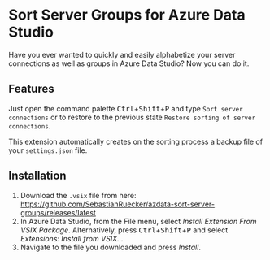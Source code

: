 # Sort Server Groups for Azure Data Studio

Have you ever wanted to quickly and easily alphabetize your server connections as well as groups in Azure Data Studio? Now you can do it.

## Features

Just open the command palette <kbd>Ctrl</kbd>+<kbd>Shift</kbd>+<kbd>P</kbd> and type `Sort server connections` or to restore to the previous state `Restore sorting of server connections`. 

This extension automatically creates on the sorting process a backup file of your `settings.json` file.

## Installation

1. Download the `.vsix` file from here: https://github.com/SebastianRuecker/azdata-sort-server-groups/releases/latest
2. In Azure Data Studio, from the File menu, select *Install Extension From VSIX Package*. Alternatively, press <kbd>Ctrl</kbd>+<kbd>Shift</kbd>+<kbd>P</kbd> and select *Extensions: Install from VSIX...*
3. Navigate to the file you downloaded and press *Install*.
